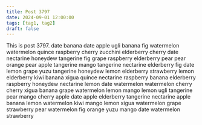 ```yaml
---
title: Post 3797
date: 2024-09-01 12:00:00
tags: [tag1, tag2]
draft: false
---
```

This is post 3797.
date
banana
date
apple
ugli
banana
fig
watermelon
watermelon
quince
raspberry
cherry
zucchini
elderberry
cherry
date
nectarine
honeydew
tangerine
fig
grape
raspberry
elderberry
pear
pear
orange
pear
apple
tangerine
mango
tangerine
nectarine
elderberry
fig
date
lemon
grape
yuzu
tangerine
honeydew
lemon
elderberry
strawberry
lemon
elderberry
kiwi
banana
xigua
quince
nectarine
raspberry
banana
elderberry
raspberry
honeydew
nectarine
lemon
date
watermelon
watermelon
cherry
cherry
xigua
banana
grape
watermelon
lemon
mango
lemon
ugli
tangerine
pear
mango
cherry
apple
date
apple
elderberry
tangerine
nectarine
apple
banana
lemon
watermelon
kiwi
mango
lemon
xigua
watermelon
grape
strawberry
pear
watermelon
fig
orange
yuzu
mango
date
watermelon
strawberry

